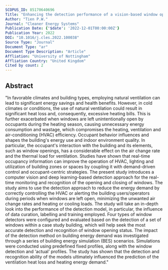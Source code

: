 ```yaml
---
SCOPUS_ID: 85170640696
Title: "Enhancing the detection performance of a vision-based window opening detector"
Author: "Tien P.W."
Journal: "Cleaner Energy Systems"
Publication Date: {'$date': '2022-12-01T00:00:00Z'}
Publication Year: 2022
DOI: "10.1016/j.cles.2022.100038"
Source Type: "Journal"
Document Type: "ar"
Document Type Description: "Article"
Affliation: "University of Nottingham"
Affliation Country: "United Kingdom"
Cited by count: 2
---
```


## Abstract
"In favorable climates and building types, employing natural ventilation can lead to significant energy savings and health benefits. However, in cold climates or conditions, the use of natural ventilation could result in significant heat loss and, consequently, excessive heating bills. This is further exacerbated when windows are left unintentionally open by occupants during the heating season, causing unnecessary energy consumption and wastage, which compromises the heating, ventilation and air-conditioning (HVAC) efficiency. Occupant behavior influences and shapes the building's energy use and indoor environment quality. In particular, the occupant's interaction with the building and its elements, such as window openings, has a considerable effect on the air change rate and the thermal load for ventilation. Studies have shown that real-time occupancy information can improve the operation of HVAC, lighting and utilization of building zones or spaces by coupling it with demand-driven control and occupant-centric strategies. The present study introduces a computer vision and deep learning-based detection approach for the real-time monitoring and recognition of the opening and closing of windows. The study aims to use the detection approach to reduce the energy demand by correctly controlling the HVAC or alerting the building users/operators during periods when windows are left open, minimizing the unwanted air change rates and heating or cooling loads. The study will take an in-depth look into the performance of the detection model, in particular, the influence of data curation, labelling and training employed. Four types of window detectors were configured and evaluated based on the detection of a set of windows within a case study building, which will help seek the most accurate detection and recognition of window opening status. The impact of the detection method on building energy demand was investigated through a series of building energy simulation (BES) scenarios. Simulations were conducted using predefined fixed profiles, along with the window detection and ‘actual’ profiles. The study has shown that the detection and recognition ability of the models ultimately influenced the prediction of the ventilation heat loss and heating energy demand."
